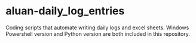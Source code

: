 # aluan-daily_log_entries
Coding scripts that automate writing daily logs and excel sheets. Windows Powershell version and Python version are both included in this repository.
